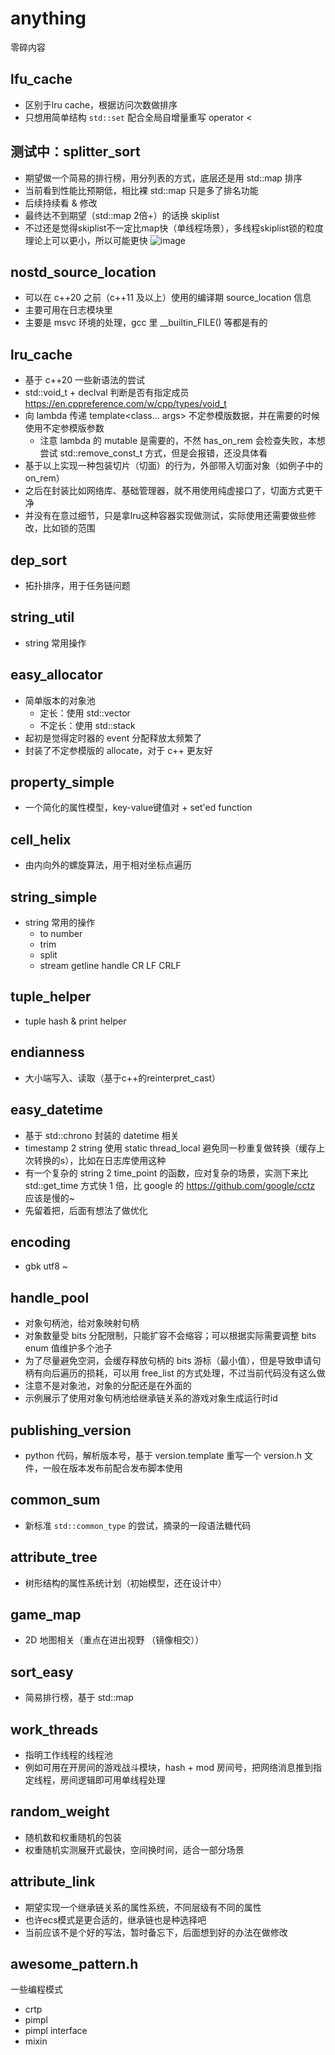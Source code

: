 # anything
零碎内容

## lfu_cache
- 区别于lru cache，根据访问次数做排序
- 只想用简单结构 `std::set` 配合全局自增量重写 operator <

## 测试中：splitter_sort
- 期望做一个简易的排行榜，用分列表的方式，底层还是用 std::map 排序
- 当前看到性能比预期低，相比裸 std::map 只是多了排名功能
- 后续持续看 & 修改
- 最终达不到期望（std::map 2倍+）的话换 skiplist
- 不过还是觉得skiplist不一定比map快（单线程场景），多线程skiplist锁的粒度理论上可以更小，所以可能更快
![image](https://github.com/user-attachments/assets/c3f3128e-47fc-48d0-bd60-e44719cf2ef0)


## nostd_source_location
- 可以在 c++20 之前（c++11 及以上）使用的编译期 source_location 信息
- 主要可用在日志模块里
- 主要是 msvc 环境的处理，gcc 里 __builtin_FILE() 等都是有的

## lru_cache
- 基于 c++20 一些新语法的尝试
- std::void_t + declval 判断是否有指定成员 https://en.cppreference.com/w/cpp/types/void_t
- 向 lambda 传递 template<class... args> 不定参模版数据，并在需要的时候使用不定参模版参数
  - 注意 lambda 的 mutable 是需要的，不然 has_on_rem 会检查失败，本想尝试 std::remove_const_t 方式，但是会报错，还没具体看
- 基于以上实现一种包装切片（切面）的行为，外部带入切面对象（如例子中的 on_rem）
- 之后在封装比如网络库、基础管理器，就不用使用纯虚接口了，切面方式更干净
- 并没有在意过细节，只是拿lru这种容器实现做测试，实际使用还需要做些修改，比如锁的范围

## dep_sort
- 拓扑排序，用于任务链问题

## string_util
- string 常用操作

## easy_allocator
- 简单版本的对象池
  - 定长：使用 std::vector
  - 不定长：使用 std::stack
- 起初是觉得定时器的 event 分配释放太频繁了
- 封装了不定参模版的 allocate，对于 c++ 更友好

## property_simple
- 一个简化的属性模型，key-value键值对 + set'ed function

## cell_helix
- 由内向外的螺旋算法，用于相对坐标点遍历

## string_simple
- string 常用的操作
  - to number
  - trim
  - split
  - stream getline handle CR LF CRLF

## tuple_helper
- tuple hash & print helper 

## endianness 
- 大小端写入、读取（基于c++的reinterpret_cast）

## easy_datetime
- 基于 std::chrono 封装的 datetime 相关
- timestamp 2 string 使用 static thread_local 避免同一秒重复做转换（缓存上次转换的s），比如在日志库使用这种
- 有一个复杂的 string 2 time_point 的函数，应对复杂的场景，实测下来比 std::get_time 方式快 1 倍，比 google 的 https://github.com/google/cctz 应该是慢的~
- 先留着把，后面有想法了做优化

## encoding
- gbk utf8 ~

## **handle_pool**
- 对象句柄池，给对象映射句柄
- 对象数量受 bits 分配限制，只能扩容不会缩容；可以根据实际需要调整 bits enum 值维护多个池子
- 为了尽量避免空洞，会缓存释放句柄的 bits 游标（最小值），但是导致申请句柄有向后遍历的损耗，可以用 free_list 的方式处理，不过当前代码没有这么做
- 注意不是对象池，对象的分配还是在外面的
- 示例展示了使用对象句柄池给继承链关系的游戏对象生成运行时id

## publishing_version
- python 代码，解析版本号，基于 version.template 重写一个 version.h 文件，一般在版本发布前配合发布脚本使用

## common_sum
- 新标准 `std::common_type` 的尝试，摘录的一段语法糖代码

## **attribute_tree**
- 树形结构的属性系统计划（初始模型，还在设计中）

## **game_map**
- 2D 地图相关（重点在进出视野 （镜像相交））

## sort_easy
- 简易排行榜，基于 std::map

## work_threads
- 指明工作线程的线程池
- 例如可用在开房间的游戏战斗模块，hash + mod 房间号，把网络消息推到指定线程，房间逻辑即可用单线程处理

## random_weight
- 随机数和权重随机的包装
- 权重随机实测展开式最快，空间换时间，适合一部分场景

## attribute_link
- 期望实现一个继承链关系的属性系统，不同层级有不同的属性
- 也许ecs模式是更合适的，继承链也是种选择吧
- 当前应该不是个好的写法，暂时备忘下，后面想到好的办法在做修改

## awesome_pattern.h
一些编程模式
- crtp
- pimpl
- pimpl interface
- mixin
